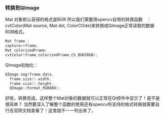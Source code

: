 ### 转换到QImage
Mat 对象默认获得的格式是BGR
所以我们需要用opencv自带的转换函数　：cvtColor(Mat source, Mat dst, ColorCOde)来转换成QImage正常读取的数据RGB格式。

```c++
Mat frame ;
capture>>frame;
Mat colorizedFrame;
cvtColor(frame,colorizedFrame,CV_BGR2RGB);
```

QImage初始化：

```c++
QImage img(frame.data,
  frame.size().width,
  frame.size().height,
  QImage::Format_RGB888);
```
好啦，转换完成，这样整个Mat对象的数据就可以正常在Qt控件中显示了！是不是很简单？
当然要深入了解整个函数的使用还有opencv所支持的格式转换就需要自行去官网文档查看了！这里就不一一列出来了。
